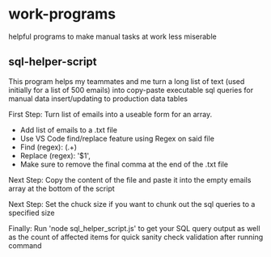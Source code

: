 # work-programs
helpful programs to make manual tasks at work less miserable


## sql-helper-script

This program helps my teammates and me turn a long list of text (used initially for a list of 500 emails) into copy-paste executable sql queries for manual data insert/updating to production data tables


First Step: Turn list of emails into a useable form for an array. 
- Add list of emails to a .txt file
- Use VS Code find/replace feature using Regex on said file
- Find (regex): (.+)
- Replace (regex): '$1',
- Make sure to remove the final comma at the end of the .txt file

Next Step: Copy the content of the file and paste it into the empty emails array at the bottom of the script

Next Step: Set the chuck size if you want to chunk out the sql queries to a specified size

Finally: Run 'node sql_helper_script.js' to get your SQL query output as well as the count of affected items for quick sanity check validation after running command